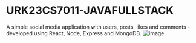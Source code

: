 # URK23CS7011-JAVAFULLSTACK
A simple social media application with users, posts, likes and comments - developed using React, Node, Express and MongoDB.
![image](https://github.com/user-attachments/assets/497038c4-1a48-40c9-b02d-83d4d8d20a07)

